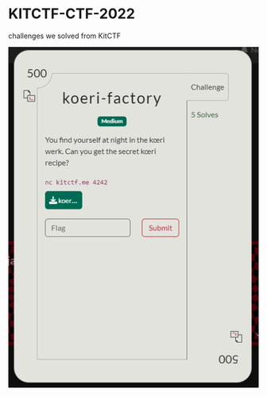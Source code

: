 # KITCTF-CTF-2022
challenges we solved from KitCTF

![Opening](https://github.com/nimrods8/KITCTF-CTF-2022/blob/main/koeri1.png?raw=true)
